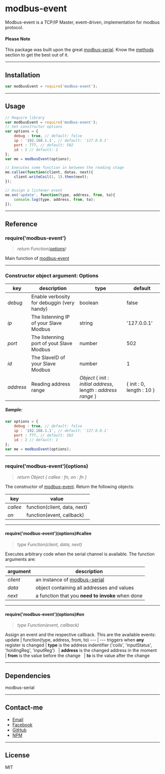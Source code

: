 # modbus-event

Modbus-event is a TCP/IP Master, event-driven, implementation for modbus protocol.

#### Please Note

This package was built upon the great [modbus-serial](https://www.npmjs.com/package/modbus-serial).
Know the [methods](https://www.npmjs.com/package/modbus-serial#methods) section to get the best out of it.

---

## Installation

```javascript
var modbusEvent = require('modbus-event');
```

---

## Usage

```javascript
// Require library
var modbusEvent = require('modbus-event');
// Set constructor options
var options = {
	debug : true, // default: false
    ip : '192.168.1.1', // default: '127.0.0.1'
    port : 777, // default: 502
    id : 2 // default: 1
};
var me = modbusEvent(options);

// Executes some function in between the reading stage
me.callee(function(client, datas, next){
    client.writeCoil(1, 1).then(next);
});

// Assign a listener event
me.on('update', function(type, address, from, to){
    console.log(type, address, from, to);
});
```

---

## Reference

### require('modbus-event')
>_return Function([options](#constructor-object-argument-options))_

Main function of [modbus-event](https://www.npmjs.com/package/modbus-event)

***

### Constructor object argument: Options

key | description | type | default
--- | --- | --- | ---
*debug* | Enable verbosity for debuggin (very handy) | boolean | false
*ip* | The listenning IP of your Slave Modbus | string | '127.0.0.1'
*port* | The listenning port of yout Slave Modbus | number | 502
*id* | The SlaveID of your Slave Modbus | number | 1
*address* | Reading address range | _Object_ { init : _initial address_, length : _address range_ } | { init : 0, length : 10 }

##### Sample:

```javascript
var options = {
	debug : true, // default: false
    ip : '192.168.1.1', // default: '127.0.0.1'
    port : 777, // default: 502
    id : 2 // default: 1
};
var me = modbusEvent(options);
```
***

### require('modbus-event')(options)
>_return Object { callee : fn, on : fn }_

The constructor of [modbus-event](https://www.npmjs.com/package/modbus-event).
Return the following objects:

key | value
--- | ---
_callee_ | function(client, data, next)
_on_ | function(event, callback)

___
#### require('modbus-event')(options)#callee
>_type Function(client, data, next)_

Executes arbitrary code when the serial channel is available. The function arguments are:

argument | description
--- | ---
_client_ | an instance of [modbus-serial](https://www.npmjs.com/package/modbus-serial)
_data_ | object containing all addresses and values
_next_ | a function that you **need to invoke** when done

___

#### require('modbus-event')(options)#on
>_type Function(event, callback)_

Assign an event and the respective callback. This are the available events:
update | function(type, address, from, to)
--- | ---
triggers when **any** register is changed | **type** is the address indentifier ('coils', 'inputStatus', 'holdingReg', 'inputReg')
&nbsp; | **address** is the changed address in the moment
&nbsp; | **from** is the value before the change
&nbsp; | **to** is the value after the change

---

## Dependencies

modbus-serial

---

## Contact-me
* [Email](mailto:raphael.b.souza@hotmail.com)
* [Facebook](https://facebook.com/raphaelbs)
* [GitHub](https://github.com/raphaelbs)
* [NPM](https://npmjs.com/~raphaelbs)

---

## License

MIT
